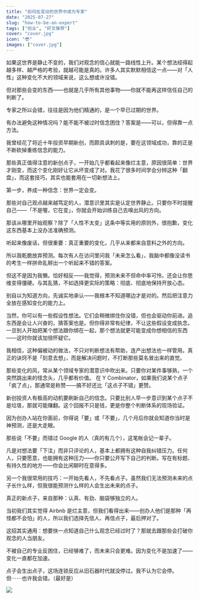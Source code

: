 ```yaml
---
title: "如何在变动的世界中成为专家"
date: "2025-07-27"
slug: "how-to-be-an-expert"
tags: ["创业", "好文推荐"]
cover: "cover.jpg"
icon: "😎"
images: ["cover.jpg"]
---
```

如果这世界是静止不变的，我们对观念的信心就能一路线性上升。某个想法经得起越多样、越严格的考验，就越可能是真的。许多人其实默默相信这一点——对「人性」这种变化不大的领域来说，这么想或许没错。



但对那些会变的东西——也就是几乎所有其他事物——你就不能再这样信任自己的判断了。



专家之所以会错，往往是因为他们精通的，是一个早已过期的世界。



有办法避免这种情况吗？能不能不被过时信念困住？答案是——可以，但得靠一点方法。



我曾经花了将近十年投资早期新创，而颇具讽刺的是，要在这领域成功，靠的正是不断砍掉重练信念的能力。



那些真正值得注意的新创点子，一开始几乎都看起来像烂主意，原因很简单：世界才刚变，而这个变化刚好让它从坏变成了对。我花了很多时间学会分辨这种「翻盘」，而这套技巧，其实也能套用在一切新想法上。



第一步，养成一种信念：世界一定会变。



那些对自己观点越来越笃定的人，潜意识里其实是认定世界静止。只要你不时提醒自己——「不是喔，它在变」，你就会开始训练自己去嗅出风的方向。



那该从哪里开始观察？除了「人性不太变」这条中等实用的原则外，很抱歉，变化这东西基本上没办法准确预测。



听起来像废话，但很重要：真正重要的变化，几乎从来都来自意料之外的方向。



所以我乾脆放弃预测。每次有人在访问里问我「未来怎么看」，我脑中都像没读书的考生一样拼命乱掰出一个听起来不错的答案。



但这不是因为我懒。恰好相反——我觉得，预测未来不但命中率可怜，还会让你思维变得僵硬。与其乱猜，不如选择更实际的策略：彻底、彻底地保持开放心态。



别自以为知道方向，先诚实地承认——我根本不知道哪边才是对的。然后把注意力全放在感知变化的能力上。



当然，你可以有一些假设性想法。它们会稍微绑住你没错，但也会驱动你前进。追东西是会让人兴奋的，猜答案也是。但你得非常有纪律，不让这些假设变成执念。
一旦别人开始把某个想法跟你绑在一起，那个想法就更可能变成你想相信的东西——这时你就该加倍怀疑它。



我相信，这种偏被动的做法，不只对判断想法有帮助，连产出想法也一样管用。真正的诀窍不是「刻意去想」，而是解决问题时，不打断那些莫名冒出来的直觉。



那些变化的风，常从某个领域专家的潜意识中吹出来。只要你对某件事够熟，一个突然跳出来的怪念头，几乎都有价值。
在 Y Combinator，如果我们说某个点子「疯了点」，那通常是称赞——搞不好还比「这点子不错」更赞。



新创投资人有极高的动机要刷新自己的信念。只要比别人早一步意识到某个点子不是垃圾，那就可能赚翻。这个回报不只是钱，更是你整个判断体系的现场验证。



因为创办人站在你面前，你得说「要」或「不要」，几个月后你就会知道你当时是神预测，还是大走眼。



那些说「不要」而错过 Google 的人（真的有几个），这笔帐会记一辈子。



凡是对想法要「下注」而非只评论的人，基本上都拥有这种自我纠错压力。任何人，只要愿意，也能拥有这种压力——你只要公开写下自己的判断。写在有标题、有持久性的地方——你会比闲聊时在意得多。



另一个我很常用的技巧：一开始先看人，不先看点子。虽然我们无法预测未来的点子长什么样，但我很能预测什么样的人会生出未来的点子。



真正的新点子，来自那种：认真、有劲、脑袋够独立的人。



当初我们其实觉得 Airbnb 是烂主意，但我们看得出来——创办人他们是那种「再怪都不会怕」的人，所以我们选择先信人、再信点子，最后押对了。



这招其实通用：想要快一点知道自己什么观念已经过时了？那就去跟那些会打破你观念的人当朋友。



不被自己的专业反困住，已经够难了，而未来只会更难。因为变化不是加速了——变化一直都在加速。



点子会生出点子，这场连锁反应从旧石器时代就没停过。我不认为它会停。
但⋯⋯也许我会错。（最好是）




![](https://prod-files-secure.s3.us-west-2.amazonaws.com/112d0858-5090-4d34-a606-b75eb8d65fd2/46476355-9cf3-4e99-9b7a-3531bc426380/1000202064.png?X-Amz-Algorithm=AWS4-HMAC-SHA256&X-Amz-Content-Sha256=UNSIGNED-PAYLOAD&X-Amz-Credential=ASIAZI2LB466456NOR4F%2F20250829%2Fus-west-2%2Fs3%2Faws4_request&X-Amz-Date=20250829T232832Z&X-Amz-Expires=3600&X-Amz-Security-Token=IQoJb3JpZ2luX2VjEG8aCXVzLXdlc3QtMiJIMEYCIQC48UyNt6Zb2vUSj8EgQTaLbEVcMPoQcnRoAnifwu2tPwIhANUHEJGvz8cZhAnLYycRdZfEioaxiW%2Bq8QmMA3%2FglEo%2FKogECMj%2F%2F%2F%2F%2F%2F%2F%2F%2F%2FwEQABoMNjM3NDIzMTgzODA1IgwNoTssBE3GFBri50Yq3AP9%2F%2FlAbexHPq41%2BvEL5RVAJC6Va%2F4oW%2B%2BESja82aZhxdHilXbe1WNYwWk6Fv5hIVzI%2FnWPefIyE1p9Txzg9nIFkvl6VAHKV7f5sEQFhTIl97DbjyJm2XiDuQ11HoOWH6oOsopWK2EzjXDB2u9PL9289q%2Fn8QYXU3KhpfonEq8PxfW0yRjdIMdqUHVQ1nvkc78reoon79OJC9Wvwx%2FbPl1zmf9uQqk4ErnaZvr6XmcjWRT8j2xXurbKK2zECNaV5RNLtL%2BteBDHJeh4fDGbVDkwiqbcfZWFbHtepQLCyWu4exL2K%2BovHPb%2FiSh9jN9u50jZSOwZh6z9D9T1C4lpWAHgXlyuuv4ih7wH41EMLuKPOc5GaNL9wvAMKCEpHfzTxRFlA9SCh%2FtSvv8Glt268RnMv2d3waQCLdyBjynuMZRcdckNtKZOp2XeaCUMGMIpfCvjfkNgVGKVuhwS06LuTq1vpHrz4yYghFvMmX0VoQ8egP3rkgh5VhXHwd3z%2BWzJTRs9bA83fisJjJefPraC5x3hKgAHZ0n7jkJ9gldhVwlQ53DWmFs9FS1JbqEahSpu4tF67%2Bme5%2FsdPu3G5nfk8Ttn7RI7KVDJ9lowcHcSIAyq7hBXT6ejhzTgbbK1eTDn4MjFBjqkAcweVtHDq2wq5iI8sGqkBdVXgp%2BGgTL8VBTstq9k29lIfaZxBgQvGypYVMh%2Fn6mGmWLUJy9Tw7E0s8K5EDgJF3g1izvZvFT7OJlR%2B6aGIA69WjiOXF2fQiRzpAg0lvycoeBSQoX8xbVDaslyl3rt74NQmzdsHa4xsrPiCjpZwMcNsieCiU41ztdu0GMcJMyB7hddyo9cbRlnC8oTdxoJUyMHvaTt&X-Amz-Signature=75564c5f2fea93009cfeee45396aa202ea6faab36514c4bfd18b80118f911259&X-Amz-SignedHeaders=host&x-amz-checksum-mode=ENABLED&x-id=GetObject)

